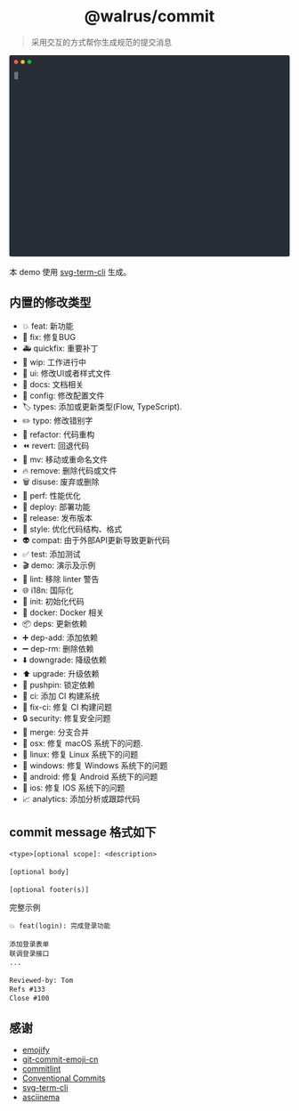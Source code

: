 <h1 align="center">@walrus/commit</h1>

> 采用交互的方式帮你生成规范的提交消息

<p align="center">
  <img width="600" src="./docs/commit.svg">
</p>

本 demo 使用 [svg-term-cli](https://github.com/marionebl/svg-term-cli) 生成。

## 内置的修改类型

- 💥 feat: 新功能
- 🐛 fix: 修复BUG
- 🚑 quickfix: 重要补丁
- 🚧 wip: 工作进行中
- 💄 ui: 修改UI或者样式文件
- 📖 docs: 文档相关
- 🔧 config: 修改配置文件
- 🏷️  types: 添加或更新类型(Flow, TypeScript).
- ✏️ typo: 修改错别字
- 🔨 refactor: 代码重构
- ⏪ revert: 回退代码
- 🚚 mv: 移动或重命名文件
- 🔥 remove: 删除代码或文件
- 🗑️  disuse: 废弃或删除
- 🐎 perf: 性能优化
- 🚀 deploy: 部署功能
- 🔖 release: 发布版本
- 🎨 style: 优化代码结构、格式
- 👽 compat: 由于外部API更新导致更新代码
- ✅ test: 添加测试
- 🎬 demo: 演示及示例
- 🚨 lint: 移除 linter 警告
- 🌐 i18n: 国际化
- 🎉 init: 初始化代码
- 🐳 docker: Docker 相关
- 📦 deps: 更新依赖
- ➕ dep-add: 添加依赖
- ➖ dep-rm: 删除依赖
- ⬇️  downgrade: 降级依赖
- ⬆️  upgrade: 升级依赖
- 📌 pushpin: 锁定依赖
- 👷 ci: 添加 CI 构建系统
- 💚 fix-ci: 修复 CI 构建问题
- 🔒 security: 修复安全问题
- 🔀 merge: 分支合并
- 🍎 osx: 修复 macOS 系统下的问题.
- 🐧 linux: 修复 Linux 系统下的问题
- 🏁 windows: 修复 Windows 系统下的问题
- 🤖 android: 修复 Android 系统下的问题
- 🍏 ios: 修复 IOS 系统下的问题
- 📈 analytics: 添加分析或跟踪代码

## commit message 格式如下

```
<type>[optional scope]: <description>

[optional body]

[optional footer(s)]
```

完整示例

```
💥 feat(login): 完成登录功能

添加登录表单
联调登录接口
...

Reviewed-by: Tom
Refs #133
Close #100
```

## 感谢

- [emojify](https://github.com/mrowa44/emojify)
- [git-commit-emoji-cn](https://github.com/liuchengxu/git-commit-emoji-cn)
- [commitlint](https://github.com/conventional-changelog/commitlint)
- [Conventional Commits](https://www.conventionalcommits.org/en/v1.0.0/)
- [svg-term-cli](https://github.com/marionebl/svg-term-cli)
- [asciinema](https://github.com/asciinema/asciinema)
